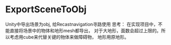 # ExportSceneToObj
Unity中导出场景为obj, 给Recastnavigation寻路使用
思考：
在实现项目中，不能直接将场景中的物体和地形mesh都导出， 对于大地形，面数会超过上限的。所以考虑用cube来代替关键的物体来做障碍物， 地形用原地形。
